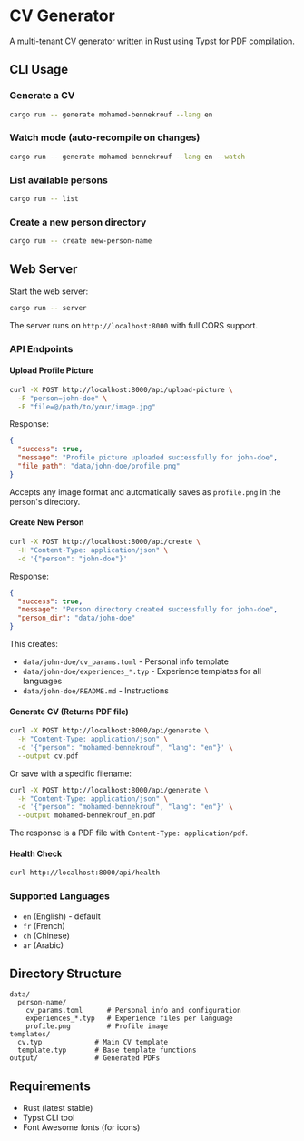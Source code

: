 # CV Generator

A multi-tenant CV generator written in Rust using Typst for PDF compilation.

## CLI Usage

### Generate a CV
```bash
cargo run -- generate mohamed-bennekrouf --lang en
```

### Watch mode (auto-recompile on changes)
```bash
cargo run -- generate mohamed-bennekrouf --lang en --watch
```

### List available persons
```bash
cargo run -- list
```

### Create a new person directory
```bash
cargo run -- create new-person-name
```

## Web Server

Start the web server:
```bash
cargo run -- server
```

The server runs on `http://localhost:8000` with full CORS support.

### API Endpoints

#### Upload Profile Picture
```bash
curl -X POST http://localhost:8000/api/upload-picture \
  -F "person=john-doe" \
  -F "file=@/path/to/your/image.jpg"
```

Response:
```json
{
  "success": true,
  "message": "Profile picture uploaded successfully for john-doe",
  "file_path": "data/john-doe/profile.png"
}
```

Accepts any image format and automatically saves as `profile.png` in the person's directory.

#### Create New Person
```bash
curl -X POST http://localhost:8000/api/create \
  -H "Content-Type: application/json" \
  -d '{"person": "john-doe"}'
```

Response:
```json
{
  "success": true,
  "message": "Person directory created successfully for john-doe",
  "person_dir": "data/john-doe"
}
```

This creates:
- `data/john-doe/cv_params.toml` - Personal info template
- `data/john-doe/experiences_*.typ` - Experience templates for all languages
- `data/john-doe/README.md` - Instructions

#### Generate CV (Returns PDF file)
```bash
curl -X POST http://localhost:8000/api/generate \
  -H "Content-Type: application/json" \
  -d '{"person": "mohamed-bennekrouf", "lang": "en"}' \
  --output cv.pdf
```

Or save with a specific filename:
```bash
curl -X POST http://localhost:8000/api/generate \
  -H "Content-Type: application/json" \
  -d '{"person": "mohamed-bennekrouf", "lang": "en"}' \
  --output mohamed-bennekrouf_en.pdf
```

The response is a PDF file with `Content-Type: application/pdf`.

#### Health Check
```bash
curl http://localhost:8000/api/health
```

### Supported Languages
- `en` (English) - default
- `fr` (French)
- `ch` (Chinese)  
- `ar` (Arabic)

## Directory Structure

```
data/
  person-name/
    cv_params.toml      # Personal info and configuration
    experiences_*.typ   # Experience files per language
    profile.png         # Profile image
templates/
  cv.typ             # Main CV template
  template.typ       # Base template functions
output/              # Generated PDFs
```

## Requirements

- Rust (latest stable)
- Typst CLI tool
- Font Awesome fonts (for icons)
